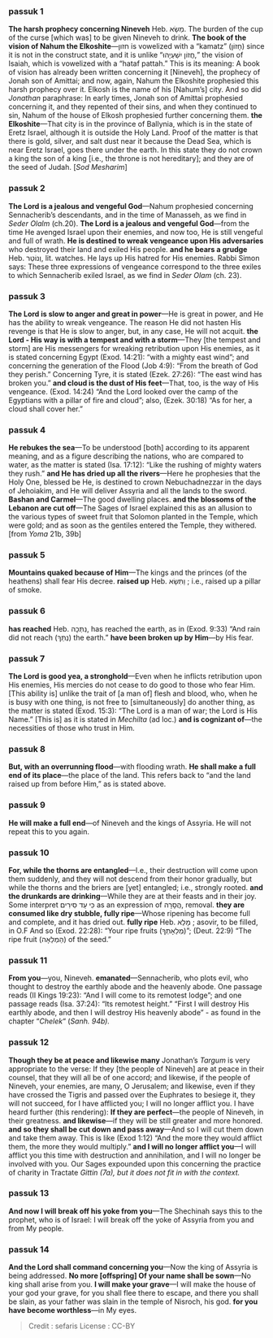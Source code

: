 
### passuk 1
<b>The harsh prophecy concerning Nineveh</b> Heb. מַשָׂא. The burden of the cup of the curse [which was] to be given Nineveh to drink.
<b>The book of the vision of Nahum the Elkoshite</b>—חזון is vowelized with a “kamatz” (חָזוֹן) since it is not in the construct state, and it is unlike “חֲזוֹן יִשַׁעְיָהוּ,” the vision of Isaiah, which is vowelized with a “hataf pattah.” This is its meaning: A book of vision has already been written concerning it [Nineveh], the prophecy of Jonah son of Amittai; and now, again, Nahum the Elkoshite prophesied this harsh prophecy over it. Elkosh is the name of his [Nahum’s] city. And so did <i>Jonathan</i> paraphrase: In early times, Jonah son of Amittai prophesied concerning it, and they repented of their sins, and when they continued to sin, Nahum of the house of Elkosh prophesied further concerning them. <b>the Elkoshite</b>—That city is in the province of Ballynia, which is in the state of Eretz Israel, although it is outside the Holy Land. Proof of the matter is that there is gold, silver, and salt dust near it because the Dead Sea, which is near Eretz Israel, goes there under the earth. In this state they do not crown a king the son of a king [i.e., the throne is not hereditary]; and they are of the seed of Judah. [<i>Sod Mesharim</i>]

### passuk 2
<b>The Lord is a jealous and vengeful God</b>—Nahum prophesied concerning Sennacherib’s descendants, and in the time of Manasseh, as we find in <i>Seder Olalm</i> (ch.20).
<b>The Lord is a jealous and vengeful God</b>—from the time He avenged Israel upon their enemies, and now too, He is still vengeful and full of wrath. <b>He is destined to wreak vengeance upon His adversaries</b> who destroyed their land and exiled His people. <b>and he bears a grudge</b> Heb. וְנוֹטֵר, lit. watches. He lays up His hatred for His enemies. Rabbi Simon says: These three expressions of vengeance correspond to the three exiles to which Sennacherib exiled Israel, as we find in <i>Seder Olam</i> (ch. 23).

### passuk 3
<b>The Lord is slow to anger and great in power</b>—He is great in power, and He has the ability to wreak vengeance. The reason He did not hasten His revenge is that He is slow to anger, but, in any case, He will not acquit.
<b>the Lord - His way is with a tempest and with a storm</b>—They [the tempest and storm] are His messengers for wreaking retribution upon His enemies, as it is stated concerning Egypt (Exod. 14:21): “with a mighty east wind”; and concerning the generation of the Flood (Job 4:9): “From the breath of God they perish.” Concerning Tyre, it is stated (Ezek. 27:26): “The east wind has broken you.”
<b>and cloud is the dust of His feet</b>—That, too, is the way of His vengeance. (Exod. 14:24) “And the Lord looked over the camp of the Egyptians with a pillar of fire and cloud”; also, (Ezek. 30:18) “As for her, a cloud shall cover her.”

### passuk 4
<b>He rebukes the sea</b>—To be understood [both] according to its apparent meaning, and as a figure describing the nations, who are compared to water, as the matter is stated (Isa. 17:12): “Like the rushing of mighty waters they rush.”
<b>and He has dried up all the rivers</b>—Here he prophesies that the Holy One, blessed be He, is destined to crown Nebuchadnezzar in the days of Jehoiakim, and He will deliver Assyria and all the lands to the sword.
<b>Bashan and Carmel</b>—The good dwelling places.
<b>and the blossoms of the Lebanon are cut off</b>—The Sages of Israel explained this as an allusion to the various types of sweet fruit that Solomon planted in the Temple, which were gold; and as soon as the gentiles entered the Temple, they withered. [from <i>Yoma</i> 21b, 39b]

### passuk 5
<b>Mountains quaked because of Him</b>—The kings and the princes (of the heathens) shall fear His decree.
<b>raised up</b> Heb. וַתִּשָׂא ; i.e., raised up a pillar of smoke.

### passuk 6
<b>has reached</b> Heb. נִתְּכָה, has reached the earth, as in (Exod. 9:33) “And rain did not reach (נְתַּךְ) the earth.”
<b>have been broken up by Him</b>—by His fear.

### passuk 7
<b>The Lord is good yea, a stronghold</b>—Even when he inflicts retribution upon His enemies, His mercies do not cease to do good to those who fear Him. [This ability is] unlike the trait of [a man of] flesh and blood, who, when he is busy with one thing, is not free to [simultaneously] do another thing, as the matter is stated (Exod. 15:3): “The Lord is a man of war; the Lord is His Name.” [This is] as it is stated in <i>Mechilta</i> (ad loc.)
<b>and is cognizant of</b>—the necessities of those who trust in Him.

### passuk 8
<b>But, with an overrunning flood</b>—with flooding wrath.
<b>He shall make a full end of its place</b>—the place of the land. This refers back to “and the land raised up from before Him,” as is stated above.

### passuk 9
<b>He will make a full end</b>—of Nineveh and the kings of Assyria. He will not repeat this to you again.

### passuk 10
<b>For, while the thorns are entangled</b>—I.e., their destruction will come upon them suddenly, and they will not descend from their honor gradually, but while the thorns and the briers are [yet] entangled; i.e., strongly rooted.
<b>and the drunkards are drinking</b>—While they are at their feasts and in their joy. Some interpret כִּי עַד סִירִים as an expression of הֲסָרָה, removal.
<b>they are consumed like dry stubble, fully ripe</b>—Whose ripening has become full and complete, and it has dried out.
<b>fully ripe</b> Heb. מָלֵא ; asovir, to be filled, in O.F And so (Exod. 22:28): “Your ripe fruits (מְלֵאָתְךָ)”; (Deut. 22:9) “The ripe fruit (הַמְלֵאָה) of the seed.”

### passuk 11
<b>From you</b>—you, Nineveh.
<b>emanated</b>—Sennacherib, who plots evil, who thought to destroy the earthly abode and the heavenly abode. One passage reads (II Kings 19:23): “And I will come to its remotest lodge”; and one passage reads (Isa. 37:24): “Its remotest height.” “First I will destroy His earthly abode, and then I will destroy His heavenly abode” - as found in the chapter “<i>Chelek</i>“ (<i>Sanh. 94b).</i>

### passuk 12
<b>Though they be at peace and likewise many</b> Jonathan’s <i>Targum</i> is very appropriate to the verse: If they [the people of Nineveh] are at peace in their counsel, that they will all be of one accord; and likewise, if the people of Nineveh, your enemies, are many, O Jerusalem; and likewise, even if they have crossed the Tigris and passed over the Euphrates to besiege it, they will not succeed, for I have afflicted you; I will no longer afflict you. I have heard further (this rendering): <b>If they are perfect</b>—the people of Nineveh, in their greatness. <b>and likewise</b>—if they will be still greater and more honored. <b>and so they shall be cut down and pass away</b>—And so I will cut them down and take them away. This is like (Exod 1:12) “And the more they would afflict them, the more they would multiply.”
<b>and I will no longer afflict you</b>—I will afflict you this time with destruction and annihilation, and I will no longer be involved with you. Our Sages expounded upon this concerning the practice of charity in Tractate <i>Gittin (7a), but it does not fit in with the context.</i>

### passuk 13
<b>And now I will break off his yoke from you</b>—The Shechinah says this to the prophet, who is of Israel: I will break off the yoke of Assyria from you and from My people.

### passuk 14
<b>And the Lord shall command concerning you</b>—Now the king of Assyria is being addressed.
<b>No more [offspring] Of your name shall be sown</b>—No king shall arise from you.
<b>I will make your grave</b>—I will make the house of your god your grave, for you shall flee there to escape, and there you shall be slain, as your father was slain in the temple of Nisroch, his god.
<b>for you have become worthless</b>—in My eyes.

>Credit : sefaris
>License : CC-BY